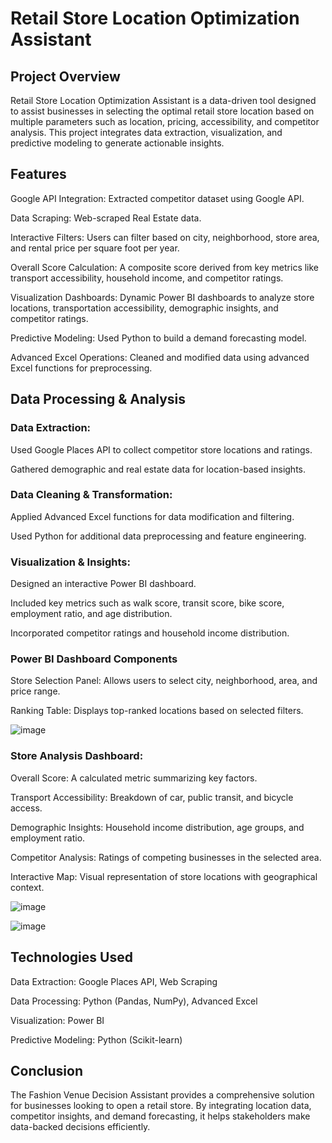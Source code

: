 # Retail Store Location Optimization Assistant

## Project Overview

Retail Store Location Optimization Assistant is a data-driven tool designed to assist businesses in selecting the optimal retail store location based on multiple parameters such as location, pricing, accessibility, and competitor analysis. This project integrates data extraction, visualization, and predictive modeling to generate actionable insights.

## Features

Google API Integration: Extracted competitor dataset using Google API.

Data Scraping: Web-scraped Real Estate data.

Interactive Filters: Users can filter based on city, neighborhood, store area, and rental price per square foot per year.

Overall Score Calculation: A composite score derived from key metrics like transport accessibility, household income, and competitor ratings.

Visualization Dashboards: Dynamic Power BI dashboards to analyze store locations, transportation accessibility, demographic insights, and competitor ratings.

Predictive Modeling: Used Python to build a demand forecasting model.

Advanced Excel Operations: Cleaned and modified data using advanced Excel functions for preprocessing.

## Data Processing & Analysis

### Data Extraction:

Used Google Places API to collect competitor store locations and ratings.

Gathered demographic and real estate data for location-based insights.

### Data Cleaning & Transformation:

Applied Advanced Excel functions for data modification and filtering.

Used Python for additional data preprocessing and feature engineering.

### Visualization & Insights:

Designed an interactive Power BI dashboard.

Included key metrics such as walk score, transit score, bike score, employment ratio, and age distribution.

Incorporated competitor ratings and household income distribution.

### Power BI Dashboard Components

Store Selection Panel: Allows users to select city, neighborhood, area, and price range.

Ranking Table: Displays top-ranked locations based on selected filters.

![image](https://github.com/user-attachments/assets/2f84ea82-0e8f-4e4e-bf3c-c40aadba53ab)


### Store Analysis Dashboard:

Overall Score: A calculated metric summarizing key factors.

Transport Accessibility: Breakdown of car, public transit, and bicycle access.

Demographic Insights: Household income distribution, age groups, and employment ratio.

Competitor Analysis: Ratings of competing businesses in the selected area.

Interactive Map: Visual representation of store locations with geographical context.

![image](https://github.com/user-attachments/assets/b77299cc-3106-4798-97b0-00ce034c4fcc)

![image](https://github.com/user-attachments/assets/9ade10fb-4733-42a6-9244-b44e7f406ace)

## Technologies Used

Data Extraction: Google Places API, Web Scraping

Data Processing: Python (Pandas, NumPy), Advanced Excel

Visualization: Power BI

Predictive Modeling: Python (Scikit-learn)

## Conclusion

The Fashion Venue Decision Assistant provides a comprehensive solution for businesses looking to open a retail store. By integrating location data, competitor insights, and demand forecasting, it helps stakeholders make data-backed decisions efficiently.



